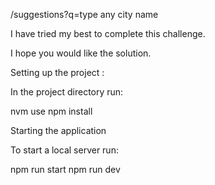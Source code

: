 /suggestions?q=type any city name

I have tried my best to complete this challenge.

I hope you would like the solution.

Setting up the project :

In the project directory run:

nvm use
npm install

Starting the application

To start a local server run:

npm run start
npm run dev

